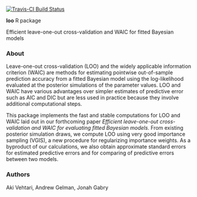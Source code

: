 [![Travis-CI Build Status](https://travis-ci.org/jgabry/loo.svg?branch=master)](https://travis-ci.org/jgabry/loo)

**loo** R package

Efficient leave-one-out cross-validation and WAIC for fitted Bayesian models

### About 

Leave-one-out cross-validation (LOO) and the widely applicable information
criterion (WAIC) are methods for estimating pointwise out-of-sample
prediction accuracy from a fitted Bayesian model using the log-likelihood
evaluated at the posterior simulations of the parameter values. LOO and WAIC
have various advantages over simpler estimates of predictive error such as
AIC and DIC but are less used in practice because they involve additional
computational steps. 

This package implements the fast and stable computations
for LOO and WAIC laid out in our forthcoming paper *Efficient leave-one-out cross-validation and WAIC for evaluating fitted Bayesian models*. From existing posterior simulation draws, we compute LOO using very good importance
sampling (VGIS), a new procedure for regularizing importance weights. As a
byproduct of our calculations, we also obtain approximate standard errors for
estimated predictive errors and for comparing of predictive errors between
two models.

### Authors
Aki Vehtari, Andrew Gelman, Jonah Gabry
